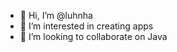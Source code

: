 - 👋 Hi, I’m @luhnha
- 👀 I’m interested in creating apps
- 💞️ I’m looking to collaborate on Java

<!---
luhnha/luhnha is a ✨ special ✨ repository because its `README.md` (this file) appears on your GitHub profile.
You can click the Preview link to take a look at your changes.
--->
